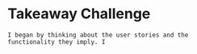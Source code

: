 Takeaway Challenge
==================
```
I began by thinking about the user stories and the 
functionality they imply. I 